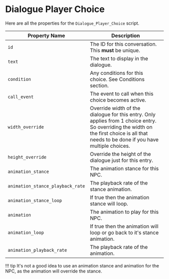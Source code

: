 # Dialogue Player Choice

Here are all the properties for the `Dialogue_Player_Choice` script.

| Property Name | Description |
| ------------- | ----------- |
| `id` | The ID for this conversation.  This **must** be unique. |
| `text` | The text to display in the dialogue. |
| `condition` | Any conditions for this choice.  See Conditions section. |
| `call_event` | The event to call when this choice becomes active. |
| `width_override` | Override width of the dialogue for this entry.  Only applies from 1 choice entry.  So overriding the width on the first choice is all that needs to be done if you have multiple choices. |
| `height_override` | Override the height of the dialogue just for this entry. |
| `animation_stance` | The animation stance for this NPC. |
| `animation_stance_playback_rate` | The playback rate of the stance animation. |
| `animation_stance_loop` | If true then the animation stance will loop. |
| `animation` | The animation to play for this NPC. |
| `animation_loop` | If true then the animation will loop or go back to it's stance animation. |
| `animation_playback_rate` | The playback rate of the animation. |

!!! tip
	It's not a good idea to use an animation stance and animation for the NPC, as the animation will override the stance.
